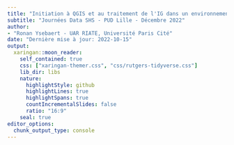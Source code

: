 ```yaml
---
title: "Initiation à QGIS et au traitement de l'IG dans un environnement SIG"
subtitle: "Journées Data SHS - PUD Lille - Décembre 2022"
author:  
- "Ronan Ysebaert - UAR RIATE, Université Paris Cité"
date: "Dernière mise à jour: 2022-10-15"
output:
  xaringan::moon_reader:
    self_contained: true
    css: ["xaringan-themer.css", "css/rutgers-tidyverse.css"]
    lib_dir: libs
    nature:
      highlightStyle: github
      highlightLines: true
      highlightSpans: true
      countIncrementalSlides: false
      ratio: "16:9"
    seal: true
editor_options: 
  chunk_output_type: console
---
```

